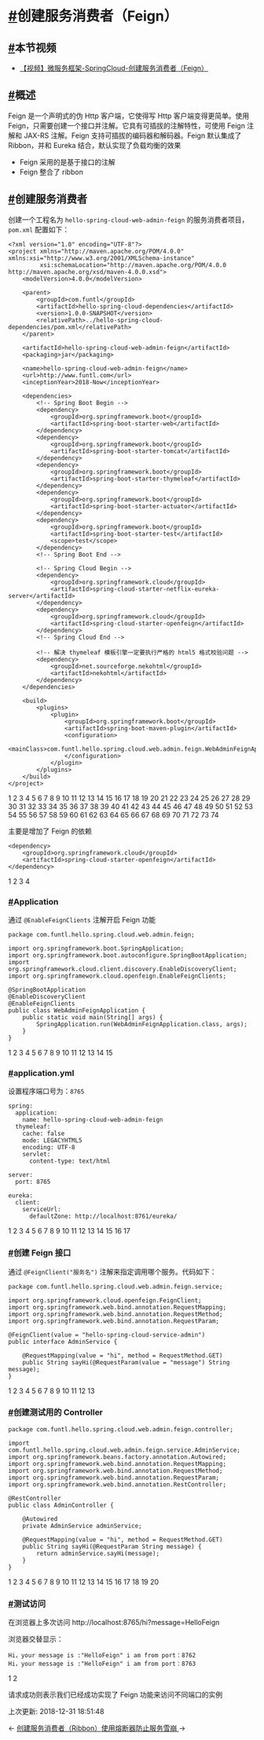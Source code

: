# [#](https://funtl.com/zh/spring-cloud-netflix/Spring-Cloud-创建服务消费者（Feign）.html#创建服务消费者（feign）)创建服务消费者（Feign）

## [#](https://funtl.com/zh/spring-cloud-netflix/Spring-Cloud-创建服务消费者（Feign）.html#本节视频)本节视频

- [【视频】微服务框架-SpringCloud-创建服务消费者（Feign）](https://www.bilibili.com/video/av27864637)

## [#](https://funtl.com/zh/spring-cloud-netflix/Spring-Cloud-创建服务消费者（Feign）.html#概述)概述

Feign 是一个声明式的伪 Http 客户端，它使得写 Http 客户端变得更简单。使用 Feign，只需要创建一个接口并注解。它具有可插拔的注解特性，可使用 Feign 注解和 JAX-RS 注解。Feign 支持可插拔的编码器和解码器。Feign 默认集成了 Ribbon，并和 Eureka 结合，默认实现了负载均衡的效果

- Feign 采用的是基于接口的注解
- Feign 整合了 ribbon

## [#](https://funtl.com/zh/spring-cloud-netflix/Spring-Cloud-创建服务消费者（Feign）.html#创建服务消费者)创建服务消费者

创建一个工程名为 `hello-spring-cloud-web-admin-feign` 的服务消费者项目，`pom.xml` 配置如下：

```text
<?xml version="1.0" encoding="UTF-8"?>
<project xmlns="http://maven.apache.org/POM/4.0.0" xmlns:xsi="http://www.w3.org/2001/XMLSchema-instance"
         xsi:schemaLocation="http://maven.apache.org/POM/4.0.0 http://maven.apache.org/xsd/maven-4.0.0.xsd">
    <modelVersion>4.0.0</modelVersion>

    <parent>
        <groupId>com.funtl</groupId>
        <artifactId>hello-spring-cloud-dependencies</artifactId>
        <version>1.0.0-SNAPSHOT</version>
        <relativePath>../hello-spring-cloud-dependencies/pom.xml</relativePath>
    </parent>

    <artifactId>hello-spring-cloud-web-admin-feign</artifactId>
    <packaging>jar</packaging>

    <name>hello-spring-cloud-web-admin-feign</name>
    <url>http://www.funtl.com</url>
    <inceptionYear>2018-Now</inceptionYear>

    <dependencies>
        <!-- Spring Boot Begin -->
        <dependency>
            <groupId>org.springframework.boot</groupId>
            <artifactId>spring-boot-starter-web</artifactId>
        </dependency>
        <dependency>
            <groupId>org.springframework.boot</groupId>
            <artifactId>spring-boot-starter-tomcat</artifactId>
        </dependency>
        <dependency>
            <groupId>org.springframework.boot</groupId>
            <artifactId>spring-boot-starter-thymeleaf</artifactId>
        </dependency>
        <dependency>
            <groupId>org.springframework.boot</groupId>
            <artifactId>spring-boot-starter-actuator</artifactId>
        </dependency>
        <dependency>
            <groupId>org.springframework.boot</groupId>
            <artifactId>spring-boot-starter-test</artifactId>
            <scope>test</scope>
        </dependency>
        <!-- Spring Boot End -->

        <!-- Spring Cloud Begin -->
        <dependency>
            <groupId>org.springframework.cloud</groupId>
            <artifactId>spring-cloud-starter-netflix-eureka-server</artifactId>
        </dependency>
        <dependency>
            <groupId>org.springframework.cloud</groupId>
            <artifactId>spring-cloud-starter-openfeign</artifactId>
        </dependency>
        <!-- Spring Cloud End -->

        <!-- 解决 thymeleaf 模板引擎一定要执行严格的 html5 格式校验问题 -->
        <dependency>
            <groupId>net.sourceforge.nekohtml</groupId>
            <artifactId>nekohtml</artifactId>
        </dependency>
    </dependencies>

    <build>
        <plugins>
            <plugin>
                <groupId>org.springframework.boot</groupId>
                <artifactId>spring-boot-maven-plugin</artifactId>
                <configuration>
                    <mainClass>com.funtl.hello.spring.cloud.web.admin.feign.WebAdminFeignApplication</mainClass>
                </configuration>
            </plugin>
        </plugins>
    </build>
</project>
```

1
2
3
4
5
6
7
8
9
10
11
12
13
14
15
16
17
18
19
20
21
22
23
24
25
26
27
28
29
30
31
32
33
34
35
36
37
38
39
40
41
42
43
44
45
46
47
48
49
50
51
52
53
54
55
56
57
58
59
60
61
62
63
64
65
66
67
68
69
70
71
72
73
74

主要是增加了 Feign 的依赖

```text
<dependency>
    <groupId>org.springframework.cloud</groupId>
    <artifactId>spring-cloud-starter-openfeign</artifactId>
</dependency>
```

1
2
3
4

### [#](https://funtl.com/zh/spring-cloud-netflix/Spring-Cloud-创建服务消费者（Feign）.html#application)Application

通过 `@EnableFeignClients` 注解开启 Feign 功能

```text
package com.funtl.hello.spring.cloud.web.admin.feign;

import org.springframework.boot.SpringApplication;
import org.springframework.boot.autoconfigure.SpringBootApplication;
import org.springframework.cloud.client.discovery.EnableDiscoveryClient;
import org.springframework.cloud.openfeign.EnableFeignClients;

@SpringBootApplication
@EnableDiscoveryClient
@EnableFeignClients
public class WebAdminFeignApplication {
    public static void main(String[] args) {
        SpringApplication.run(WebAdminFeignApplication.class, args);
    }
}
```

1
2
3
4
5
6
7
8
9
10
11
12
13
14
15

### [#](https://funtl.com/zh/spring-cloud-netflix/Spring-Cloud-创建服务消费者（Feign）.html#application-yml)application.yml

设置程序端口号为：`8765`

```text
spring:
  application:
    name: hello-spring-cloud-web-admin-feign
  thymeleaf:
    cache: false
    mode: LEGACYHTML5
    encoding: UTF-8
    servlet:
      content-type: text/html

server:
  port: 8765

eureka:
  client:
    serviceUrl:
      defaultZone: http://localhost:8761/eureka/
```

1
2
3
4
5
6
7
8
9
10
11
12
13
14
15
16
17

### [#](https://funtl.com/zh/spring-cloud-netflix/Spring-Cloud-创建服务消费者（Feign）.html#创建-feign-接口)创建 Feign 接口

通过 `@FeignClient("服务名")` 注解来指定调用哪个服务。代码如下：

```text
package com.funtl.hello.spring.cloud.web.admin.feign.service;

import org.springframework.cloud.openfeign.FeignClient;
import org.springframework.web.bind.annotation.RequestMapping;
import org.springframework.web.bind.annotation.RequestMethod;
import org.springframework.web.bind.annotation.RequestParam;

@FeignClient(value = "hello-spring-cloud-service-admin")
public interface AdminService {

    @RequestMapping(value = "hi", method = RequestMethod.GET)
    public String sayHi(@RequestParam(value = "message") String message);
}
```

1
2
3
4
5
6
7
8
9
10
11
12
13

### [#](https://funtl.com/zh/spring-cloud-netflix/Spring-Cloud-创建服务消费者（Feign）.html#创建测试用的-controller)创建测试用的 Controller

```text
package com.funtl.hello.spring.cloud.web.admin.feign.controller;

import com.funtl.hello.spring.cloud.web.admin.feign.service.AdminService;
import org.springframework.beans.factory.annotation.Autowired;
import org.springframework.web.bind.annotation.RequestMapping;
import org.springframework.web.bind.annotation.RequestMethod;
import org.springframework.web.bind.annotation.RequestParam;
import org.springframework.web.bind.annotation.RestController;

@RestController
public class AdminController {

    @Autowired
    private AdminService adminService;

    @RequestMapping(value = "hi", method = RequestMethod.GET)
    public String sayHi(@RequestParam String message) {
        return adminService.sayHi(message);
    }
}
```

1
2
3
4
5
6
7
8
9
10
11
12
13
14
15
16
17
18
19
20

### [#](https://funtl.com/zh/spring-cloud-netflix/Spring-Cloud-创建服务消费者（Feign）.html#测试访问)测试访问

在浏览器上多次访问 http://localhost:8765/hi?message=HelloFeign

浏览器交替显示：

```text
Hi，your message is :"HelloFeign" i am from port：8762
Hi，your message is :"HelloFeign" i am from port：8763
```

1
2

请求成功则表示我们已经成功实现了 Feign 功能来访问不同端口的实例

上次更新: 2018-12-31 18:51:48

← [创建服务消费者（Ribbon）](https://funtl.com/zh/spring-cloud-netflix/Spring-Cloud-创建服务消费者（Ribbon）.html)[使用熔断器防止服务雪崩 ](https://funtl.com/zh/spring-cloud-netflix/Spring-Cloud-使用熔断器防止服务雪崩.html)→